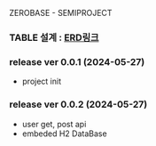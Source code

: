 ZEROBASE - SEMIPROJECT

### TABLE 설계 : [ERD링크](https://www.erdcloud.com/d/jhLncAcv5hobJrkxo)

### release ver 0.0.1 (2024-05-27)
- project init

### release ver 0.0.2 (2024-05-27)
- user get, post api
- embeded H2 DataBase
